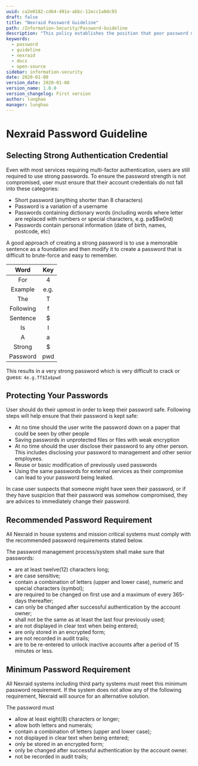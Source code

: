 ```yaml
---
uuid: ca2e0182-cd64-491e-abbc-12ecc1a0dc93
draft: false
title: "Nexraid Password Guideline"
path: /Information-Security/Password-Guideline
description: "This policy establishes the position that poor password management or construction imposes risks to the security of information systems and resources."
keywords: 
  - password
  - guideline
  - nexraid
  - docs
  - open-source
sidebar: information-security
date: 2020-01-08
version_date: 2020-01-08
version_name: 1.0.0
version_changelog: First version
author: lunghao
manager: lunghao
---
```


# Nexraid Password Guideline
## Selecting Strong Authentication Credential
Even with most services requiring multi-factor authentication, users are still required to use strong passwords. To ensure the password strength is not compromised, user must ensure that their account credentials do not fall into these categories:
* Short password (anything shorter than 8 characters)
* Password is a variation of a username
* Passwords containing dictionary words (including words where letter are replaced with numbers or special characters, e.g. pa$$w0rd)
* Passwords contain personal information (date of birth, names, postcode, etc)

A good approach of creating a strong password is to use a memorable sentence as a foundation and then modify it to create a password that is difficult to brute-force and easy to remember.

| Word      | Key  |
|:---------:|:----:|
| For       | 4    |
| Example   | e.g. |
| The       | T    |
| Following | f    |
| Sentence  | $    |
| Is        | I    |
| A         | a    |
| Strong    | $    |
| Password  | pwd  |

This results in a very strong password which is very difficult to crack or guess: `4e.g.Tf$Ia$pwd`


## Protecting Your Passwords
User should do their upmost in order to keep their password safe. Following steps will help ensure that their password is kept safe:

* At no time should the user write the password down on a paper that could be seen by other people
* Saving passwords in unprotected files or files with weak encryption
* At no time should the user disclose their password to any other person. This includes disclosing your password to management and other senior employees.
* Reuse or basic modification of previously used passwords
* Using the same passwords for external services as their compromise can lead to your password being leaked.

In case user suspects that someone might have seen their password, or if they have suspicion that their password was somehow compromised, they are advices to immediately change their password.

## Recommended Password Requirement
All Nexraid in house systems and mission critical systems must comply with the recommended password requirements stated below.

The password management process/system shall make sure that passwords:
* are at least twelve(12) characters long;
* are case sensitive;
* contain a combination of letters (upper and lower case), numeric and special characters (symbol);
* are required to be changed on first use and a maximum of every 365-days thereafter;
* can only be changed after successful authentication by the account owner;
* shall not be the same as at least the last four previously used;
* are not displayed in clear text when being entered;
* are only stored in an encrypted form;
* are not recorded in audit trails;
* are to be re-entered to unlock inactive accounts after a period of 15 minutes or less.


## Minimum Password Requirement
All Nexraid systems including third party systems must meet this minimum password requirement. If the system does not allow any of the following requirement, Nexraid will source for an alternative solution.

The password must
* allow at least eight(8) characters or longer;
* allow both letters and numerals;
* contain a combination of letters (upper and lower case);
* not displayed in clear text when being entered;
* only be stored in an encrypted form;
* only be changed after successful authentication by the account owner.
* not be recorded in audit trails;

